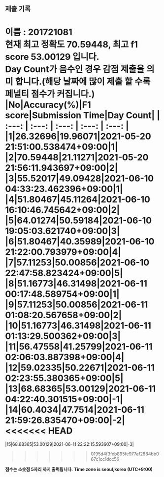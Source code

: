 


  
## 제출 기록  
이름 : 201721081  
**현재 최고 정확도 70.59448, 최고 f1 score 53.00129 입니다.**  
**Day Count가 음수인 경우 감점 제출을 의미 합니다.(해당 날짜에 많이 제출 할 수록 페널티 점수가 커집니다.)**
|No|Accuracy(%)|F1 score|Submission Time|Day Count|
| :---: | :---: | :---: | :---: | :---: |
|1|26.32696|19.96071|2021-05-20 21:51:00.538474+09:00|1|
|2|70.59448|21.11271|2021-05-20 21:56:11.943697+09:00|2|
|3|55.52017|49.09428|2021-06-10 04:33:23.462396+09:00|1|
|4|51.80467|45.11264|2021-06-10 16:10:46.745642+09:00|2|
|5|64.01274|50.59184|2021-06-10 19:05:03.621740+09:00|3|
|6|51.80467|40.35989|2021-06-10 21:22:00.793979+09:00|4|
|7|57.11253|50.00856|2021-06-10 22:47:58.823424+09:00|5|
|8|51.16773|46.31498|2021-06-11 00:17:48.589754+09:00|1|
|9|57.11253|50.00856|2021-06-11 01:08:20.567658+09:00|2|
|10|51.16773|46.31498|2021-06-11 01:13:29.500362+09:00|3|
|11|56.47558|41.25799|2021-06-11 02:06:03.887398+09:00|4|
|12|59.02335|50.22671|2021-06-11 02:23:55.380365+09:00|5|
|13|68.68365|53.00129|2021-06-11 04:22:40.301515+09:00|-1|
|14|60.4034|47.7514|2021-06-11 21:59:26.835470+09:00|-2|
<<<<<<< HEAD
=======
|15|68.68365|53.00129|2021-06-11 22:22:15.593607+09:00|-3|
>>>>>>> 0195d4f3feb895fe977af2884bb067c1cc1dcc56


**점수는 소숫점 5자리 까지 출력됩니다.**
**Time zone is seoul,korea (UTC+9:00)**

